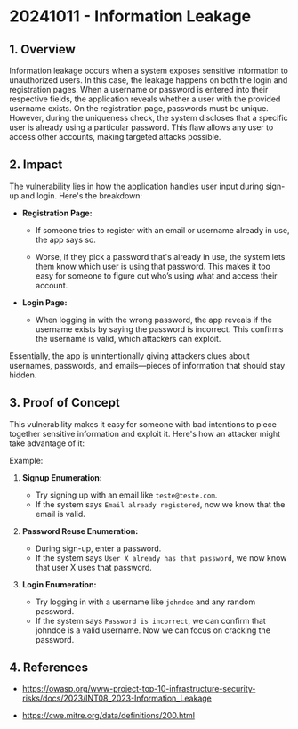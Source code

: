 # 20241011 - Information Leakage

## 1. **Overview**

Information leakage occurs when a system exposes sensitive information to unauthorized users. In this case, the leakage happens on both the login and registration pages. When a username or password is entered into their respective fields, the application reveals whether a user with the provided username exists. On the registration page, passwords must be unique. However, during the uniqueness check, the system discloses that a specific user is already using a particular password. This flaw allows any user to access other accounts, making targeted attacks possible.


## 2. **Impact**
   The vulnerability lies in how the application handles user input during sign-up and login. Here's the breakdown:
   
   - **Registration Page:**
      * If someone tries to register with an email or username already in use, the app says so.

      * Worse, if they pick a password that's already in use, the system lets them know which user is using that password. This makes it too easy for someone to figure out who’s using what and access their account.
   
   - **Login Page:**
      * When logging in with the wrong password, the app reveals if the username exists by saying the password is incorrect. This confirms the username is valid, which attackers can exploit.
   
   Essentially, the app is unintentionally giving attackers clues about usernames, passwords, and emails—pieces of information that should stay hidden.

## 3. **Proof of Concept**
   This vulnerability makes it easy for someone with bad intentions to piece together sensitive information and exploit it. Here's how an attacker might take advantage of it:

   Example:
   1. **Signup Enumeration:**
      - Try signing up with an email like `teste@teste.com`.
      - If the system says `Email already registered`, now we know that the email is valid.
   
   2. **Password Reuse Enumeration:**
      - During sign-up, enter a password.
      - If the system says `User X already has that password`, we now know that user X uses that password.

   3. **Login Enumeration:**
      - Try logging in with a username like `johndoe` and any random password.
      - If the system says `Password is incorrect`, we can confirm that johndoe is a valid username. Now we can focus on cracking the password.

## 4. References

   * https://owasp.org/www-project-top-10-infrastructure-security-risks/docs/2023/INT08_2023-Information_Leakage

   * https://cwe.mitre.org/data/definitions/200.html

